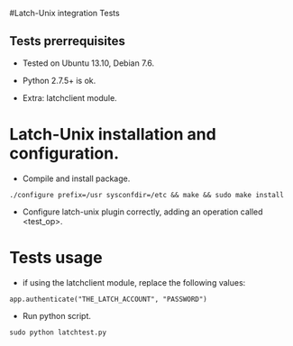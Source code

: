 #Latch-Unix integration Tests

## Tests prerrequisites

* Tested on Ubuntu 13.10, Debian 7.6.  

* Python 2.7.5+ is ok.  

* Extra: latchclient module.  


# Latch-Unix installation and configuration.

* Compile and install package.  
```
./configure prefix=/usr sysconfdir=/etc && make && sudo make install  
```

* Configure latch-unix plugin correctly, adding an operation called <test_op>.  


# Tests usage
* if using the latchclient module, replace the following values:  
```
app.authenticate("THE_LATCH_ACCOUNT", "PASSWORD")
```

* Run python script.  
```
sudo python latchtest.py  
```
